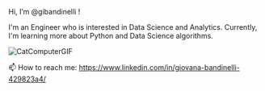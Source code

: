 Hi, I’m @gibandinelli !

I'm an Engineer who is interested in Data Science and Analytics. Currently, I'm learning more about Python and Data Science algorithms.

![CatComputerGIF](https://github.com/gibandinelli/gibandinelli/assets/145404554/5f02cd12-5391-4450-b151-6d6e312260d7)

📫 How to reach me: https://www.linkedin.com/in/giovana-bandinelli-429823a4/

<!---
gibandinelli/gibandinelli is a ✨ special ✨ repository because its `README.md` (this file) appears on your GitHub profile.
You can click the Preview link to take a look at your changes.
--->
